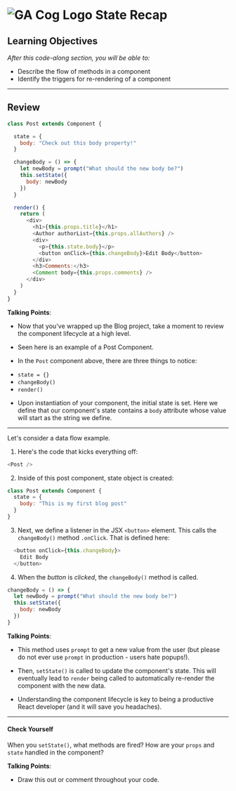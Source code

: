 # ![GA Cog Logo](https://ga-dash.s3.amazonaws.com/production/assets/logo-9f88ae6c9c3871690e33280fcf557f33.png) State Recap

## Learning Objectives

*After this code-along section, you will be able to:*

* Describe the flow of methods in a component
* Identify the triggers for re-rendering of a component

---

## Review

```js
class Post extends Component {

  state = {
    body: "Check out this body property!"
  }

  changeBody = () => {
    let newBody = prompt("What should the new body be?")
    this.setState({
      body: newBody
    })
  }

  render() {
    return (
      <div>
        <h1>{this.props.title}</h1>
        <Author authorList={this.props.allAuthors} />
        <div>
          <p>{this.state.body}</p>
          <button onClick={this.changeBody}>Edit Body</button>
        </div>
        <h3>Comments:</h3>
        <Comment body={this.props.comments} />
      </div>
    )
  }
}
```

<aside class="notes">

**Talking Points**:

- Now that you've wrapped up the Blog project, take a moment to review the component lifecycle at a high level.

- Seen here is an example of a Post Component.

- In the `Post` component above, there are three things to notice:

* `state = {}`
* `changeBody()`
* `render()`

- Upon instantiation of your component, the initial state is set. Here we define that our component's state contains a `body` attribute whose value will start as the string we define.

</aside>

---

Let's consider a data flow example.

1. Here's the code that kicks everything off:

  ```js
  <Post />
  ```

2. Inside of this post component, state object is created:

```js
class Post extends Component {
  state = {
    body: "This is my first blog post"
  }
}
```

3. Next, we define a listener in the JSX `<button>` element. This calls the `changeBody()` method `.onClick`. That is defined here:

```js
  <button onClick={this.changeBody}>
    Edit Body
  </button>
```

4. When the _button_ is _clicked_, the `changeBody()` method is called.

  ```js
  changeBody = () => {
    let newBody = prompt("What should the new body be?")
    this.setState({
      body: newBody
    })
  }
  ```

<aside class="notes">

**Talking Points**:

- This method uses `prompt` to get a new value from the user (but please do not ever use `prompt` in production - users hate popups!).

- Then, `setState()` is called to update the component's state.  This will eventually lead to `render` being called to automatically re-render the component with the new data.

- Understanding the component lifecycle is key to being a productive React developer (and it will save you headaches).

</aside>

---

#### Check Yourself

When you `setState()`, what methods are fired? How are your `props` and `state` handled in the component? 

<aside class="notes">

**Talking Points**:

- Draw this out or comment throughout your code.

</aside>
